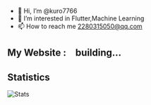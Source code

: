 - 👋 Hi, I’m @kuro7766
- 👀 I’m interested in Flutter,Machine Learning
- 📫 How to reach me 2280315050@qq.com

## My Website :　building...


## Statistics
![Stats](https://github-readme-stats.vercel.app/api?username=kuro7766)
<!-- ![Lang](https://github-readme-stats.vercel.app/api/top-langs/?username=kuro7766&hide=ipynb,html&layout=compact) -->


<!---
kuro7766/kuro7766 is a ✨ special ✨ repository because its `README.md` (this file) appears on your GitHub profile.
You can click the Preview link to take a look at your changes.
--->
